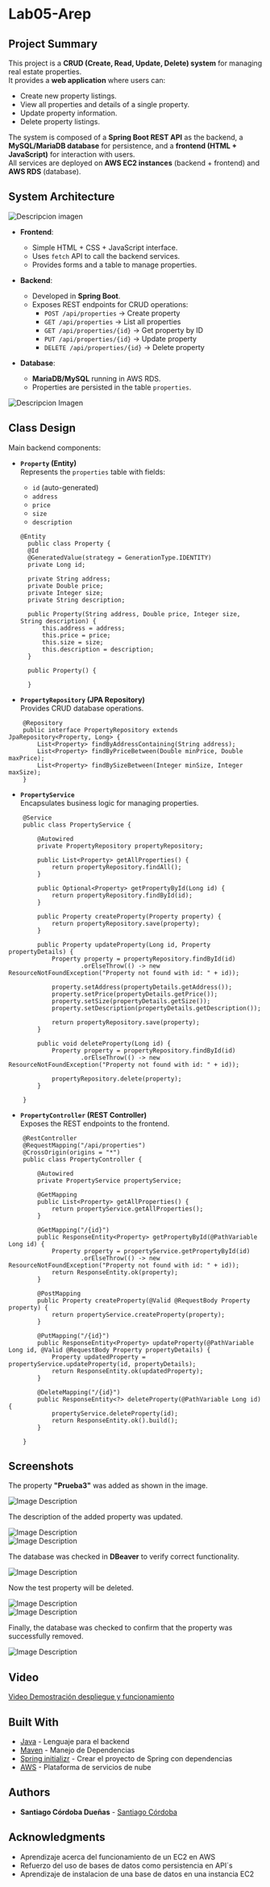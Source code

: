 # Lab05-Arep

## Project Summary

This project is a **CRUD (Create, Read, Update, Delete) system** for managing real estate properties.  
It provides a **web application** where users can:
- Create new property listings.
- View all properties and details of a single property.
- Update property information.
- Delete property listings.

The system is composed of a **Spring Boot REST API** as the backend, a **MySQL/MariaDB database** for persistence, and a **frontend (HTML + JavaScript)** for interaction with users.  
All services are deployed on **AWS EC2 instances** (backend + frontend) and **AWS RDS** (database).  

## System Architecture

![Descripcion imagen](img/img_10.png)

- **Frontend**:
    - Simple HTML + CSS + JavaScript interface.
    - Uses `fetch` API to call the backend services.
    - Provides forms and a table to manage properties.

- **Backend**:
    - Developed in **Spring Boot**.
    - Exposes REST endpoints for CRUD operations:
        - `POST /api/properties` → Create property
        - `GET /api/properties` → List all properties
        - `GET /api/properties/{id}` → Get property by ID
        - `PUT /api/properties/{id}` → Update property
        - `DELETE /api/properties/{id}` → Delete property

- **Database**:
    - **MariaDB/MySQL** running in AWS RDS.
    - Properties are persisted in the table `properties`.

![Descripcion Imagen](img/img_11.png)


## Class Design

Main backend components:

- **`Property` (Entity)**  
  Represents the `properties` table with fields:
    - `id` (auto-generated)
    - `address`
    - `price`
    - `size`
    - `description`
  ```
  @Entity
    public class Property {
    @Id
    @GeneratedValue(strategy = GenerationType.IDENTITY)
    private Long id;

    private String address;
    private Double price;
    private Integer size;
    private String description;

    public Property(String address, Double price, Integer size, String description) {
        this.address = address;
        this.price = price;
        this.size = size;
        this.description = description;
    }

    public Property() {

    }
  ```

- **`PropertyRepository` (JPA Repository)**  
  Provides CRUD database operations.

```
    @Repository
    public interface PropertyRepository extends JpaRepository<Property, Long> {
        List<Property> findByAddressContaining(String address);
        List<Property> findByPriceBetween(Double minPrice, Double maxPrice);
        List<Property> findBySizeBetween(Integer minSize, Integer maxSize);
    }
```

- **`PropertyService`**  
  Encapsulates business logic for managing properties.

```
    @Service
    public class PropertyService {
    
        @Autowired
        private PropertyRepository propertyRepository;
    
        public List<Property> getAllProperties() {
            return propertyRepository.findAll();
        }
    
        public Optional<Property> getPropertyById(Long id) {
            return propertyRepository.findById(id);
        }
    
        public Property createProperty(Property property) {
            return propertyRepository.save(property);
        }
    
        public Property updateProperty(Long id, Property propertyDetails) {
            Property property = propertyRepository.findById(id)
                    .orElseThrow(() -> new ResourceNotFoundException("Property not found with id: " + id));
    
            property.setAddress(propertyDetails.getAddress());
            property.setPrice(propertyDetails.getPrice());
            property.setSize(propertyDetails.getSize());
            property.setDescription(propertyDetails.getDescription());
    
            return propertyRepository.save(property);
        }
    
        public void deleteProperty(Long id) {
            Property property = propertyRepository.findById(id)
                    .orElseThrow(() -> new ResourceNotFoundException("Property not found with id: " + id));
    
            propertyRepository.delete(property);
        }
    
    }

```

- **`PropertyController` (REST Controller)**  
  Exposes the REST endpoints to the frontend.  

```
    @RestController
    @RequestMapping("/api/properties")
    @CrossOrigin(origins = "*")
    public class PropertyController {
    
        @Autowired
        private PropertyService propertyService;
    
        @GetMapping
        public List<Property> getAllProperties() {
            return propertyService.getAllProperties();
        }
    
        @GetMapping("/{id}")
        public ResponseEntity<Property> getPropertyById(@PathVariable Long id) {
            Property property = propertyService.getPropertyById(id)
                    .orElseThrow(() -> new ResourceNotFoundException("Property not found with id: " + id));
            return ResponseEntity.ok(property);
        }
    
        @PostMapping
        public Property createProperty(@Valid @RequestBody Property property) {
            return propertyService.createProperty(property);
        }
    
        @PutMapping("/{id}")
        public ResponseEntity<Property> updateProperty(@PathVariable Long id, @Valid @RequestBody Property propertyDetails) {
            Property updatedProperty = propertyService.updateProperty(id, propertyDetails);
            return ResponseEntity.ok(updatedProperty);
        }
    
        @DeleteMapping("/{id}")
        public ResponseEntity<?> deleteProperty(@PathVariable Long id) {
            propertyService.deleteProperty(id);
            return ResponseEntity.ok().build();
        }
    
    }
```



## Screenshots

The property **"Prueba3"** was added as shown in the image.

![Image Description](img/img_1.png)

The description of the added property was updated.

![Image Description](img/img_2.png)  
![Image Description](img/img_3.png)

The database was checked in **DBeaver** to verify correct functionality.

![Image Description](img/img_5.png)

Now the test property will be deleted.

![Image Description](img/img_7.png)  
![Image Description](img/img_8.png)

Finally, the database was checked to confirm that the property was successfully removed.

![Image Description](img/img_9.png)




## Video

[Video Demostración despliegue y funcionamiento](https://pruebacorreoescuelaingeduco-my.sharepoint.com/:v:/g/personal/santiago_cordoba-d_mail_escuelaing_edu_co/EQT3XhVNbkhHkqKJcnq2GZoBdGiAnZsEuMr6Vmo1gAmdPg?e=RSk5KN&nav=eyJyZWZlcnJhbEluZm8iOnsicmVmZXJyYWxBcHAiOiJTdHJlYW1XZWJBcHAiLCJyZWZlcnJhbFZpZXciOiJTaGFyZURpYWxvZy1MaW5rIiwicmVmZXJyYWxBcHBQbGF0Zm9ybSI6IldlYiIsInJlZmVycmFsTW9kZSI6InZpZXcifX0%3D)

## Built With

* [Java](https://www.java.com/es) - Lenguaje para el backend
* [Maven](https://maven.apache.org/) - Manejo de Dependencias
* [Spring initializr](https://start.spring.io) - Crear el proyecto de Spring con dependencias
* [AWS](https://aws.amazon.com/es/free/?trk=90bc4346-f6a5-4430-b543-83e255b54666&sc_channel=ps&ef_id=CjwKCAjwobnGBhBNEiwAu2mpFGmYC_nqnz9GF7a-i-QbT3aLWvsfkpjY0XLhTyglvGtvzrK5R8fM7BoC29AQAvD_BwE:G:s&s_kwcid=AL!4422!3!647999754693!e!!g!!aws!19685286946!149715822407&gad_campaignid=19685286946&gclid=CjwKCAjwobnGBhBNEiwAu2mpFGmYC_nqnz9GF7a-i-QbT3aLWvsfkpjY0XLhTyglvGtvzrK5R8fM7BoC29AQAvD_BwE) - Plataforma de servicios de nube


## Authors

* **Santiago Córdoba Dueñas**  - [Santiago Córdoba](https://github.com/Santiago-Cordoba)

## Acknowledgments

* Aprendizaje acerca del funcionamiento de un EC2 en AWS
* Refuerzo del uso de bases de datos como persistencia en API´s
* Aprendizaje de instalacion de una base de datos en una instancia EC2
